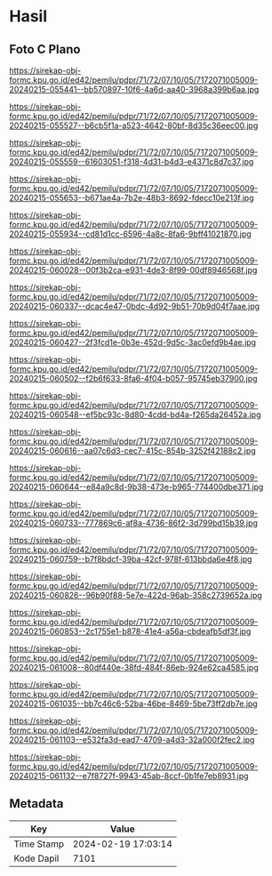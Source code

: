 # Hasil

## Foto C Plano

https://sirekap-obj-formc.kpu.go.id/ed42/pemilu/pdpr/71/72/07/10/05/7172071005009-20240215-055441--bb570897-10f6-4a6d-aa40-3968a399b6aa.jpg

https://sirekap-obj-formc.kpu.go.id/ed42/pemilu/pdpr/71/72/07/10/05/7172071005009-20240215-055527--b6cb5f1a-a523-4642-80bf-8d35c36eec00.jpg

https://sirekap-obj-formc.kpu.go.id/ed42/pemilu/pdpr/71/72/07/10/05/7172071005009-20240215-055559--61603051-f318-4d31-b4d3-e4371c8d7c37.jpg

https://sirekap-obj-formc.kpu.go.id/ed42/pemilu/pdpr/71/72/07/10/05/7172071005009-20240215-055653--b671ae4a-7b2e-48b3-8692-fdecc10e213f.jpg

https://sirekap-obj-formc.kpu.go.id/ed42/pemilu/pdpr/71/72/07/10/05/7172071005009-20240215-055934--cd81d1cc-6596-4a8c-8fa6-9bff41021870.jpg

https://sirekap-obj-formc.kpu.go.id/ed42/pemilu/pdpr/71/72/07/10/05/7172071005009-20240215-060028--00f3b2ca-e931-4de3-8f99-00df8946568f.jpg

https://sirekap-obj-formc.kpu.go.id/ed42/pemilu/pdpr/71/72/07/10/05/7172071005009-20240215-060337--dcac4e47-0bdc-4d92-9b51-70b9d04f7aae.jpg

https://sirekap-obj-formc.kpu.go.id/ed42/pemilu/pdpr/71/72/07/10/05/7172071005009-20240215-060427--2f3fcd1e-0b3e-452d-9d5c-3ac0efd9b4ae.jpg

https://sirekap-obj-formc.kpu.go.id/ed42/pemilu/pdpr/71/72/07/10/05/7172071005009-20240215-060502--f2b6f633-8fa6-4f04-b057-95745eb37900.jpg

https://sirekap-obj-formc.kpu.go.id/ed42/pemilu/pdpr/71/72/07/10/05/7172071005009-20240215-060548--ef5bc93c-8d80-4cdd-bd4a-f265da26452a.jpg

https://sirekap-obj-formc.kpu.go.id/ed42/pemilu/pdpr/71/72/07/10/05/7172071005009-20240215-060616--aa07c6d3-cec7-415c-854b-3252f42188c2.jpg

https://sirekap-obj-formc.kpu.go.id/ed42/pemilu/pdpr/71/72/07/10/05/7172071005009-20240215-060644--e84a9c8d-9b38-473e-b965-774400dbe371.jpg

https://sirekap-obj-formc.kpu.go.id/ed42/pemilu/pdpr/71/72/07/10/05/7172071005009-20240215-060733--777869c6-af8a-4736-86f2-3d799bd15b39.jpg

https://sirekap-obj-formc.kpu.go.id/ed42/pemilu/pdpr/71/72/07/10/05/7172071005009-20240215-060759--b7f8bdcf-39ba-42cf-978f-613bbda6e4f8.jpg

https://sirekap-obj-formc.kpu.go.id/ed42/pemilu/pdpr/71/72/07/10/05/7172071005009-20240215-060826--96b90f88-5e7e-422d-96ab-358c2739652a.jpg

https://sirekap-obj-formc.kpu.go.id/ed42/pemilu/pdpr/71/72/07/10/05/7172071005009-20240215-060853--2c1755e1-b878-41e4-a56a-cbdeafb5df3f.jpg

https://sirekap-obj-formc.kpu.go.id/ed42/pemilu/pdpr/71/72/07/10/05/7172071005009-20240215-061008--80df440e-38fd-484f-86eb-924e62ca4585.jpg

https://sirekap-obj-formc.kpu.go.id/ed42/pemilu/pdpr/71/72/07/10/05/7172071005009-20240215-061035--bb7c46c6-52ba-46be-8469-5be73ff2db7e.jpg

https://sirekap-obj-formc.kpu.go.id/ed42/pemilu/pdpr/71/72/07/10/05/7172071005009-20240215-061103--e532fa3d-ead7-4709-a4d3-32a000f2fec2.jpg

https://sirekap-obj-formc.kpu.go.id/ed42/pemilu/pdpr/71/72/07/10/05/7172071005009-20240215-061132--e7f8727f-9943-45ab-8ccf-0b1fe7eb8931.jpg


## Metadata

| Key        | Value               |
| ---------- | ------------------- |
| Time Stamp | 2024-02-19 17:03:14 |
| Kode Dapil | 7101                |



